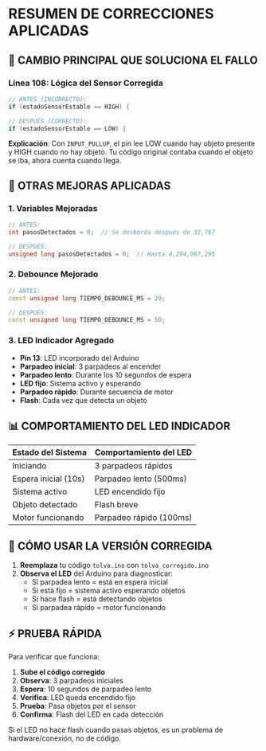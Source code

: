 # RESUMEN DE CORRECCIONES APLICADAS

## 🎯 **CAMBIO PRINCIPAL QUE SOLUCIONA EL FALLO**

### Línea 108: Lógica del Sensor Corregida
```cpp
// ANTES (INCORRECTO):
if (estadoSensorEstable == HIGH) {

// DESPUÉS (CORRECTO):
if (estadoSensorEstable == LOW) {
```

**Explicación**: Con `INPUT_PULLUP`, el pin lee LOW cuando hay objeto presente y HIGH cuando no hay objeto. Tu código original contaba cuando el objeto se iba, ahora cuenta cuando llega.

## 🔧 **OTRAS MEJORAS APLICADAS**

### 1. Variables Mejoradas
```cpp
// ANTES:
int pasosDetectados = 0;  // Se desborda después de 32,767

// DESPUÉS:
unsigned long pasosDetectados = 0;  // Hasta 4,294,967,295
```

### 2. Debounce Mejorado
```cpp
// ANTES:
const unsigned long TIEMPO_DEBOUNCE_MS = 20;

// DESPUÉS:
const unsigned long TIEMPO_DEBOUNCE_MS = 50;
```

### 3. LED Indicador Agregado
- **Pin 13**: LED incorporado del Arduino
- **Parpadeo inicial**: 3 parpadeos al encender
- **Parpadeo lento**: Durante los 10 segundos de espera
- **LED fijo**: Sistema activo y esperando
- **Parpadeo rápido**: Durante secuencia de motor
- **Flash**: Cada vez que detecta un objeto

## 📊 **COMPORTAMIENTO DEL LED INDICADOR**

| Estado del Sistema | Comportamiento del LED |
|-------------------|----------------------|
| Iniciando | 3 parpadeos rápidos |
| Espera inicial (10s) | Parpadeo lento (500ms) |
| Sistema activo | LED encendido fijo |
| Objeto detectado | Flash breve |
| Motor funcionando | Parpadeo rápido (100ms) |

## 🚀 **CÓMO USAR LA VERSIÓN CORREGIDA**

1. **Reemplaza** tu código `tolva.ino` con `tolva_corregido.ino`
2. **Observa el LED** del Arduino para diagnosticar:
   - Si parpadea lento = está en espera inicial
   - Si está fijo = sistema activo esperando objetos
   - Si hace flash = está detectando objetos
   - Si parpadea rápido = motor funcionando

## ⚡ **PRUEBA RÁPIDA**

Para verificar que funciona:

1. **Sube el código corregido**
2. **Observa**: 3 parpadeos iniciales
3. **Espera**: 10 segundos de parpadeo lento
4. **Verifica**: LED queda encendido fijo
5. **Prueba**: Pasa objetos por el sensor
6. **Confirma**: Flash del LED en cada detección

Si el LED no hace flash cuando pasas objetos, es un problema de hardware/conexión, no de código.